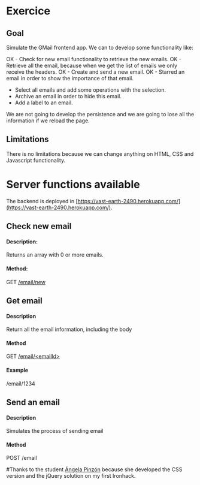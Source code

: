 # Exercice
## Goal
Simulate the GMail frontend app. We can to develop some functionality like:

OK - Check for new email functionality to retrieve the new emails.
OK - Retrieve all the email, because when we get the list of emails we only receive the headers.
OK - Create and send a new email.
OK - Starred an email in order to show the importance of that email.
- Select all emails and add some operations with the selection.
- Archive an email in order to hide this email.
- Add a label to an email.

We are not going to develop the persistence and we are going to lose all the information if we reload the page.

## Limitations
There is no limitations because we can change anything on HTML, CSS and Javascript functionality.

# Server functions available

The backend is deployed in [https://vast-earth-2490.herokuapp.com/](https://vast-earth-2490.herokuapp.com/).

## Check new email
#### Description:
Returns an array with 0 or more emails.

#### Method:
GET [/email/new](https://vast-earth-2490.herokuapp.com/email/new)

## Get email
#### Description
Return all the email information, including the body

#### Method
GET [/email/\<emailId\>](https://vast-earth-2490.herokuapp.com/email/1234)

#### Example
/email/1234

## Send an email
#### Description
Simulates the process of sending email

#### Method
POST /email

#Thanks to
the student [Ángela Pinzón](https://www.linkedin.com/in/angelapinzongarcia) because she developed the CSS version and the jQuery solution on my first Ironhack.